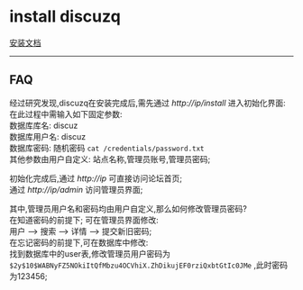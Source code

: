 # install discuzq
[安装文档](https://discuz.com/docs/install.html#%E6%9C%8D%E5%8A%A1%E5%99%A8%E8%A6%81%E6%B1%82)
***
## FAQ
经过研究发现,discuzq在安装完成后,需先通过 *http://ip/install* 进入初始化界面:  
在此过程中需输入如下固定参数:  
数据库库名: discuz  
数据库用户名: discuz  
数据库密码: 随机密码 `cat /credentials/password.txt`  
其他参数由用户自定义: 站点名称,管理员账号,管理员密码;  

初始化完成后,通过 *http://ip* 可直接访问论坛首页;  
            通过 *http://ip/admin* 访问管理员界面;

其中,管理员用户名和密码均由用户自定义,那么如何修改管理员密码?  
在知道密码的前提下; 可在管理员界面修改:                     
用户 --> 搜索 --> 详情 -->  提交新旧密码;     
在忘记密码的前提下,可在数据库中修改:        
找到数据库中的user表,修改管理员用户密码为 `$2y$10$WABNyFZ5NOkiItQfMbzu4OCVhiX.ZhDikujEF0rziQxbtGtIc0JMe` ,此时密码为123456;  


